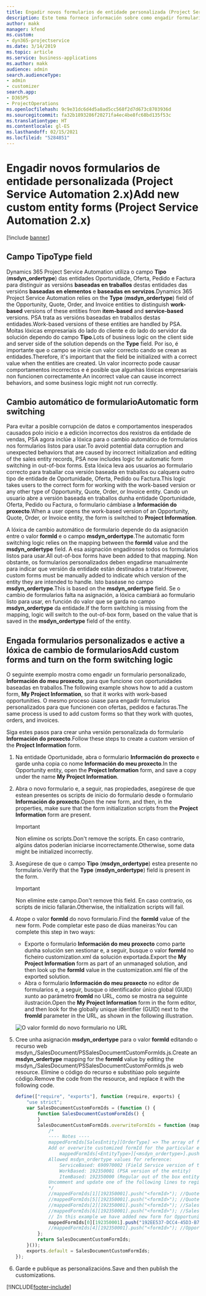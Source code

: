 ```yaml
---
title: Engadir novos formularios de entidade personalizada (Project Service Automation 2.x)
description: Este tema fornece información sobre como engadir formularios de entidade personalizada para oportunidades, ofertas, pedidos ou facturas en Dynamics 365 Project Service Automation 2.x.
author: makk
manager: kfend
ms.custom:
- dyn365-projectservice
ms.date: 3/14/2019
ms.topic: article
ms.service: business-applications
ms.author: makk
audience: admin
search.audienceType:
- admin
- customizer
search.app:
- D365PS
- ProjectOperations
ms.openlocfilehash: 9c9e31dc6d4d5a8ad5cc568f2d7d673c8703936d
ms.sourcegitcommit: fa32b1893286f20271fa4ec4be8fc68bd135f53c
ms.translationtype: HT
ms.contentlocale: gl-ES
ms.lasthandoff: 02/15/2021
ms.locfileid: "5284851"
---
```

# <a name="add-new-custom-entity-forms-project-service-automation-2x"></a><span data-ttu-id="7bbbd-103">Engadir novos formularios de entidade personalizada (Project Service Automation 2.x)</span><span class="sxs-lookup"><span data-stu-id="7bbbd-103">Add new custom entity forms (Project Service Automation 2.x)</span></span>

[!include [banner](../../includes/psa-now-project-operations.md)]

## <a name="type-field"></a><span data-ttu-id="7bbbd-104">Campo Tipo</span><span class="sxs-lookup"><span data-stu-id="7bbbd-104">Type field</span></span> 

<span data-ttu-id="7bbbd-105">Dynamics 365 Project Service Automation utiliza o campo **Tipo** (**msdyn\_ordertype**) das entidades Oportunidade, Oferta, Pedido e Factura para distinguir as versións **baseadas en traballos** destas entidades das versións **baseadas en elementos** e **baseadas en servizos**.</span><span class="sxs-lookup"><span data-stu-id="7bbbd-105">Dynamics 365 Project Service Automation relies on the **Type** (**msdyn\_ordertype**) field of the Opportunity, Quote, Order, and Invoice entities to distinguish **work-based** versions of these entities from **item-based** and **service-based** versions.</span></span> <span data-ttu-id="7bbbd-106">PSA trata as versións baseadas en traballos destas entidades.</span><span class="sxs-lookup"><span data-stu-id="7bbbd-106">Work-based versions of these entities are handled by PSA.</span></span> <span data-ttu-id="7bbbd-107">Moitas lóxicas empresariais do lado do cliente e do lado do servidor da solución dependo do campo **Tipo**.</span><span class="sxs-lookup"><span data-stu-id="7bbbd-107">Lots of business logic on the client side and server side of the solution depends on the **Type** field.</span></span> <span data-ttu-id="7bbbd-108">Por iso, é importante que o campo se inicie cun valor correcto cando se crean as entidades.</span><span class="sxs-lookup"><span data-stu-id="7bbbd-108">Therefore, it's important that the field be initialized with a correct value when the entities are created.</span></span> <span data-ttu-id="7bbbd-109">Un valor incorrecto pode causar comportamentos incorrectos e é posible que algunhas lóxicas empresariais non funcionen correctamente.</span><span class="sxs-lookup"><span data-stu-id="7bbbd-109">An incorrect value can cause incorrect behaviors, and some business logic might not run correctly.</span></span>

## <a name="automatic-form-switching"></a><span data-ttu-id="7bbbd-110">Cambio automático de formulario</span><span class="sxs-lookup"><span data-stu-id="7bbbd-110">Automatic form switching</span></span>

<span data-ttu-id="7bbbd-111">Para evitar a posible corrupción de datos e comportamentos inesperados causados polo inicio e a edición incorrectos dos rexistros da entidade de vendas, PSA agora inclúe a lóxica para o cambio automático de formularios nos formularios listos para usar.</span><span class="sxs-lookup"><span data-stu-id="7bbbd-111">To avoid potential data corruption and unexpected behaviors that are caused by incorrect initialization and editing of the sales entity records, PSA now includes logic for automatic form switching in out-of-box forms.</span></span> <span data-ttu-id="7bbbd-112">Esta lóxica leva aos usuarios ao formulario correcto para traballar coa versión baseada en traballos ou calquera outro tipo de entidade de Oportunidade, Oferta, Pedido ou Factura.</span><span class="sxs-lookup"><span data-stu-id="7bbbd-112">This logic takes users to the correct form for working with the work-based version or any other type of Opportunity, Quote, Order, or Invoice entity.</span></span> <span data-ttu-id="7bbbd-113">Cando un usuario abre a versión baseada en traballos dunha entidade Oportunidade, Oferta, Pedido ou Factura, o formulario cámbiase a **Información do proxecto**.</span><span class="sxs-lookup"><span data-stu-id="7bbbd-113">When a user opens the work-based version of an Opportunity, Quote, Order, or Invoice entity, the form is switched to **Project Information**.</span></span>

<span data-ttu-id="7bbbd-114">A lóxica de cambio automático de formulario depende do da asignación entre o valor **formId** e o campo **msdyn\_ordertype**.</span><span class="sxs-lookup"><span data-stu-id="7bbbd-114">The automatic form switching logic relies on the mapping between the **formId** value and the **msdyn\_ordertype** field.</span></span> <span data-ttu-id="7bbbd-115">A esa asignación engadíronse todos os formularios listos para usar.</span><span class="sxs-lookup"><span data-stu-id="7bbbd-115">All out-of-box forms have been added to that mapping.</span></span> <span data-ttu-id="7bbbd-116">Non obstante, os formularios personalizados deben engadirse manualmente para indicar que versión da entidade están destinados a tratar.</span><span class="sxs-lookup"><span data-stu-id="7bbbd-116">However, custom forms must be manually added to indicate which version of the entity they are intended to handle.</span></span> <span data-ttu-id="7bbbd-117">Isto baséase no campo **msdyn\_ordertype**.</span><span class="sxs-lookup"><span data-stu-id="7bbbd-117">This is based on the **msdyn\_ordertype** field.</span></span> <span data-ttu-id="7bbbd-118">Se o cambio de formularios falta na asignación, a lóxica cambiará ao formulario listo para usar, en función do valor que se garda no campo **msdyn\_ordertype** da entidade.</span><span class="sxs-lookup"><span data-stu-id="7bbbd-118">If the form switching is missing from the mapping, logic will switch to the out-of-box form, based on the value that is saved in the **msdyn\_ordertype** field of the entity.</span></span>

## <a name="add-custom-forms-and-turn-on-the-form-switching-logic"></a><span data-ttu-id="7bbbd-119">Engada formularios personalizados e active a lóxica de cambio de formularios</span><span class="sxs-lookup"><span data-stu-id="7bbbd-119">Add custom forms and turn on the form switching logic</span></span>

<span data-ttu-id="7bbbd-120">O seguinte exemplo mostra como engadir un formulario personalizado, **Información do meu proxecto**, para que funcione con oportunidades baseadas en traballos.</span><span class="sxs-lookup"><span data-stu-id="7bbbd-120">The following example shows how to add a custom form, **My Project Information**, so that it works with work-based opportunities.</span></span> <span data-ttu-id="7bbbd-121">O mesmo proceso úsase para engadir formularios personalizados para que funcionen con ofertas, pedidos e facturas.</span><span class="sxs-lookup"><span data-stu-id="7bbbd-121">The same process is used to add custom forms so that they work with quotes, orders, and invoices.</span></span>

<span data-ttu-id="7bbbd-122">Siga estes pasos para crear unha versión personalizada do formulario **Información do proxecto**.</span><span class="sxs-lookup"><span data-stu-id="7bbbd-122">Follow these steps to create a custom version of the **Project Information** form.</span></span>

1. <span data-ttu-id="7bbbd-123">Na entidade Oportunidade, abra o formulario **Información do proxecto** e garde unha copia co nome **Información do meu proxecto**.</span><span class="sxs-lookup"><span data-stu-id="7bbbd-123">In the Opportunity entity, open the **Project Information** form, and save a copy under the name **My Project Information**.</span></span>
2. <span data-ttu-id="7bbbd-124">Abra o novo formulario e, a seguir, nas propiedades, asegúrese de que estean presentes os scripts de inicio do formulario desde o formulario **Información do proxecto**.</span><span class="sxs-lookup"><span data-stu-id="7bbbd-124">Open the new form, and then, in the properties, make sure that the form initialization scripts from the **Project Information** form are present.</span></span> 

    > [!IMPORTANT]
    > <span data-ttu-id="7bbbd-125">Non elimine os scripts.</span><span class="sxs-lookup"><span data-stu-id="7bbbd-125">Don't remove the scripts.</span></span> <span data-ttu-id="7bbbd-126">En caso contrario, algúns datos poderían iniciarse incorrectamente.</span><span class="sxs-lookup"><span data-stu-id="7bbbd-126">Otherwise, some data might be initialized incorrectly.</span></span>

3. <span data-ttu-id="7bbbd-127">Asegúrese de que o campo **Tipo** (**msdyn\_ordertype**) estea presente no formulario.</span><span class="sxs-lookup"><span data-stu-id="7bbbd-127">Verify that the **Type** (**msdyn\_ordertype**) field is present in the form.</span></span> 

    > [!IMPORTANT]
    > <span data-ttu-id="7bbbd-128">Non elimine este campo.</span><span class="sxs-lookup"><span data-stu-id="7bbbd-128">Don't remove this field.</span></span> <span data-ttu-id="7bbbd-129">En caso contrario, os scripts de inicio fallarán.</span><span class="sxs-lookup"><span data-stu-id="7bbbd-129">Otherwise, the initialization scripts will fail.</span></span>

4. <span data-ttu-id="7bbbd-130">Atope o valor **formId** do novo formulario.</span><span class="sxs-lookup"><span data-stu-id="7bbbd-130">Find the **formId** value of the new form.</span></span> <span data-ttu-id="7bbbd-131">Pode completar este paso de dúas maneiras:</span><span class="sxs-lookup"><span data-stu-id="7bbbd-131">You can complete this step in two ways:</span></span>

    - <span data-ttu-id="7bbbd-132">Exporte o formulario **Información do meu proxecto** como parte dunha solución sen xestionar e, a seguir, busque o valor **formId** no ficheiro customization.xml da solución exportada.</span><span class="sxs-lookup"><span data-stu-id="7bbbd-132">Export the **My Project Information** form as part of an unmanaged solution, and then look up the **formId** value in the customization.xml file of the exported solution.</span></span>
    - <span data-ttu-id="7bbbd-133">Abra o formulario **Información do meu proxecto** no editor de formularios e, a seguir, busque o identificador único global (GUID) xunto ao parámetro **fromId** no URL, como se mostra na seguinte ilustración.</span><span class="sxs-lookup"><span data-stu-id="7bbbd-133">Open the **My Project Information** form in the form editor, and then look for the globally unique identifier (GUID) next to the **fromId** parameter in the URL, as shown in the following illustration.</span></span>

    ![O valor formId do novo formulario no URL](media/how-to-add-custom-forms-in-v2.0.png)

5. <span data-ttu-id="7bbbd-135">Cree unha asignación **msdyn\_ordertype** para o valor **formId** editando o recurso web msdyn\_/SalesDocument/PSSalesDocumentCustomFormIds.js.</span><span class="sxs-lookup"><span data-stu-id="7bbbd-135">Create an **msdyn\_ordertype** mapping for the **formId** value by editing the msdyn\_/SalesDocument/PSSalesDocumentCustomFormIds.js web resource.</span></span> <span data-ttu-id="7bbbd-136">Elimine o código do recurso e substitúao polo seguinte código.</span><span class="sxs-lookup"><span data-stu-id="7bbbd-136">Remove the code from the resource, and replace it with the following code.</span></span>

    ```javascript
    define(["require", "exports"], function (require, exports) {
        "use strict";
        var SalesDocumentCustomFormIds = (function () {
            function SalesDocumentCustomFormIds() {
            }
            SalesDocumentCustomFormIds.overwriteFormIds = function (mappedFormIds) {
                /*
                ---- Notes ----
                mappedFormIds[SalesEntity][OrderType] => The array of forms IDs that support particular entity and order type
                Add or overwrite customized formId for the particular entity and order type by calling:
                    mappedFormIds[<EntityType>][<msdyn_ordertype>].push("<formId>");
                Allowed msdyn_ordertype values for reference:
                    ServiceBased: 690970002 (Field Service version of the entity)
                    WorkBased: 192350001 (PSA version of the entity)
                    ItemBased: 192350000 (Regular out of the box entity)
                Uncomment and update one of the following lines to register custom PSA form for required entity:
                */      
                //mappedFormIds[1][192350001].push("<formId>"); //Quote
                //mappedFormIds[5][192350001].push("<formId>"); //Quote Line
                //mappedFormIds[2][192350001].push("<formId>"); //Sales Order
                //mappedFormIds[6][192350001].push("<formId>"); //Sales Order Line
                // In this example we have added new form for Opportunity
                mappedFormIds[0][192350001].push("192EE537-DCC4-45D3-B7AF-EA694B9113D2"); //Opportunity
                //mappedFormIds[4][192350001].push("<formId>"); //Opportunity Line
            };
            return SalesDocumentCustomFormIds;
        }());
        exports.default = SalesDocumentCustomFormIds;
    });
    ```

6. <span data-ttu-id="7bbbd-137">Garde e publique as personalizacións.</span><span class="sxs-lookup"><span data-stu-id="7bbbd-137">Save and then publish the customizations.</span></span>


[!INCLUDE[footer-include](../../includes/footer-banner.md)]